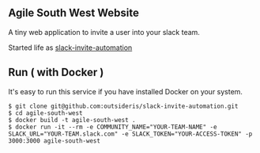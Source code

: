 Agile South West Website
------------

A tiny web application to invite a user into your slack team.

Started life as 
[slack-invite-automation](https://github.com/outsideris/slack-invite-automation)

## Run ( with Docker )

It's easy to run this service if you have installed Docker on your system.

```shell
$ git clone git@github.com:outsideris/slack-invite-automation.git
$ cd agile-south-west
$ docker build -t agile-south-west .
$ docker run -it --rm -e COMMUNITY_NAME="YOUR-TEAM-NAME" -e SLACK_URL="YOUR-TEAM.slack.com" -e SLACK_TOKEN="YOUR-ACCESS-TOKEN" -p 3000:3000 agile-south-west
```
